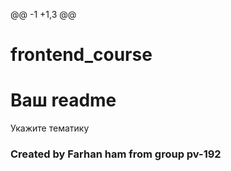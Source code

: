 @@ -1 +1,3 @@
# frontend_course
# Ваш readme

Укажите тематику
### Created by Farhan ham from group pv-192
